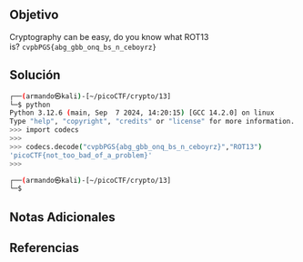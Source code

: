 ## Objetivo
Cryptography can be easy, do you know what ROT13 is? `cvpbPGS{abg_gbb_onq_bs_n_ceboyrz}`
## Solución
```bash
┌──(armando㉿kali)-[~/picoCTF/crypto/13]
└─$ python 
Python 3.12.6 (main, Sep  7 2024, 14:20:15) [GCC 14.2.0] on linux
Type "help", "copyright", "credits" or "license" for more information.
>>> import codecs
>>> 
>>> codecs.decode("cvpbPGS{abg_gbb_onq_bs_n_ceboyrz}","ROT13")
'picoCTF{not_too_bad_of_a_problem}'
>>>

┌──(armando㉿kali)-[~/picoCTF/crypto/13]
└─$
```

## Notas Adicionales
## Referencias